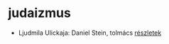 # judaizmus

- Ljudmila Ulickaja: Daniel Stein, tolmács [részletek](_details/%7Bopf.creator%7D.md#id_1285)
